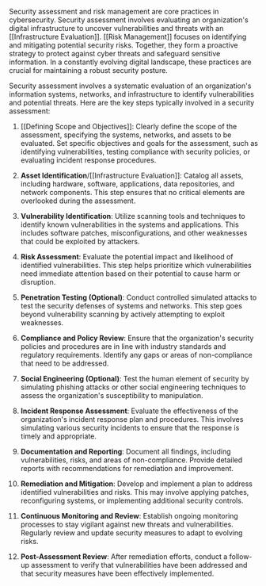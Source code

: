   
Security assessment and risk management are core practices in cybersecurity. Security assessment involves evaluating an organization's digital infrastructure to uncover vulnerabilities and threats with an [[Infrastructure Evaluation]]. [[Risk Management]] focuses on identifying and mitigating potential security risks. Together, they form a proactive strategy to protect against cyber threats and safeguard sensitive information. In a constantly evolving digital landscape, these practices are crucial for maintaining a robust security posture.

Security assessment involves a systematic evaluation of an organization's information systems, networks, and infrastructure to identify vulnerabilities and potential threats. Here are the key steps typically involved in a security assessment:

1. [[Defining Scope and Objectives]]: Clearly define the scope of the assessment, specifying the systems, networks, and assets to be evaluated. Set specific objectives and goals for the assessment, such as identifying vulnerabilities, testing compliance with security policies, or evaluating incident response procedures.
    
2. **Asset Identification**/[[Infrastructure Evaluation]]: Catalog all assets, including hardware, software, applications, data repositories, and network components. This step ensures that no critical elements are overlooked during the assessment.
    
3. **Vulnerability Identification**: Utilize scanning tools and techniques to identify known vulnerabilities in the systems and applications. This includes software patches, misconfigurations, and other weaknesses that could be exploited by attackers.
    
4. **Risk Assessment**: Evaluate the potential impact and likelihood of identified vulnerabilities. This step helps prioritize which vulnerabilities need immediate attention based on their potential to cause harm or disruption.
    
5. **Penetration Testing (Optional)**: Conduct controlled simulated attacks to test the security defenses of systems and networks. This step goes beyond vulnerability scanning by actively attempting to exploit weaknesses.
    
6. **Compliance and Policy Review**: Ensure that the organization's security policies and procedures are in line with industry standards and regulatory requirements. Identify any gaps or areas of non-compliance that need to be addressed.
    
7. **Social Engineering (Optional)**: Test the human element of security by simulating phishing attacks or other social engineering techniques to assess the organization's susceptibility to manipulation.
    
8. **Incident Response Assessment**: Evaluate the effectiveness of the organization's incident response plan and procedures. This involves simulating various security incidents to ensure that the response is timely and appropriate.
    
9. **Documentation and Reporting**: Document all findings, including vulnerabilities, risks, and areas of non-compliance. Provide detailed reports with recommendations for remediation and improvement.
    
10. **Remediation and Mitigation**: Develop and implement a plan to address identified vulnerabilities and risks. This may involve applying patches, reconfiguring systems, or implementing additional security controls.
    
11. **Continuous Monitoring and Review**: Establish ongoing monitoring processes to stay vigilant against new threats and vulnerabilities. Regularly review and update security measures to adapt to evolving risks.
    
12. **Post-Assessment Review**: After remediation efforts, conduct a follow-up assessment to verify that vulnerabilities have been addressed and that security measures have been effectively implemented.